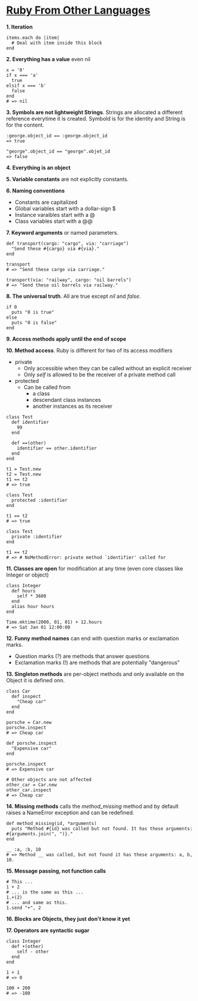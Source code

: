 # [Ruby From Other Languages](https://www.ruby-lang.org/en/documentation/ruby-from-other-languages/)

**1. Iteration**
```
items.each do |item|
  # Deal with item inside this block
end
```

**2. Everything has a value** even nil
```
x = '0'
if x === 'a'
  true
elsif x === 'b'
  false
end
# => nil
```

**3. Symbols are not lightweight Strings**. Strings are allocated a different reference everytime it is created. Symbold is for the identity and String is for the content.
```
:george.object_id == :george.object_id
=> true

"george".object_id == "george".objet_id
=> false
```

**4. Everything is an object**

**5. Variable constants** are not explicitly constants.

**6. Naming conventions**
* Constants are capitalized
* Global variables start with a dollar-sign $
* Instance varaibles start with a @
* Class variables start with a @@

**7. Keyword arguments** or named parameters.
```
def transport(cargo: "cargo", via: "carriage")
  "Send these #{cargo} via #{via}."
end

transport
# => "Send these cargo via carriage."

transport(via: "railway", cargo: "oil barrels")
# => "Send these oil barrels via railway."
```

**8. The universal truth**. All are true except *nil* and *false*.
```
if 0
  puts "0 is true"
else
  puts "0 is false"
end
```

**9. Access methods apply until the end of scope**

**10. Method access**. Ruby is different for two of its access modifiers
* private
  * Only accessible when they can be called without an explicit receiver
  * Only *self* is allowed to be the receiver of a private method call
* protected
  * Can be called from
    * a class
    * descendant class instances
    * another instances as its receiver
```
class Test
  def identifier
    99
  end

  def ==(other)
    identifier == other.identifier
  end
end

t1 = Test.new
t2 = Test.new 
t1 == t2       
# => true

class Test
  protected :identifier
end

t1 == t2  
# => true

class Test
  private :identifier
end

t1 == t2
# => # NoMethodError: private method `identifier' called for
```

**11. Classes are open** for modification at any time (even core classes like Integer or object)
```
class Integer
  def hours
    self * 3600
  end
  alias hour hours
end

Time.mktime(2000, 01, 01) + 12.hours
# => Sat Jan 01 12:00:00
```

**12. Funny method names** can end with question marks or exclamation marks.
* Question marks (?) are methods that answer questions
* Exclamation marks (!) are methods that are potentially "dangerous"

**13. Singleton methods** are per-object methods and only available on the Object it is defined onn.
```
class Car
  def inspect
    "Cheap car"
  end
end

porsche = Car.new
porsche.inspect
# => Cheap car

def porsche.inspect
  "Expensive car"
end

porsche.inspect
# => Expensive car

# Other objects are not affected
other_car = Car.new
other_car.inspect
# => Cheap car
```

**14. Missing methods** calls the *method_missing* method and by default raises a NameError exception and can be redefined.
```
def method_missing(id, *arguments)
  puts "Method #{id} was called but not found. It has these arguments: #{arguments.join(", ")}."
end

__ :a, :b, 10
# => Method __ was called, but not found it has these arguments: a, b, 10.
```

**15. Message passing, not function calls**
```
# This ...
1 + 2 
# ... is the same as this ...
1.+(2)
# ... and same as this.
1.send "+", 2
```

**16. Blocks are Objects, they just don't know it yet**

**17. Operators are syntactic sugar**
```
class Integer
  def +(other)
    self - other
  end
end

1 + 1
# => 0

100 + 200
# => -100
```